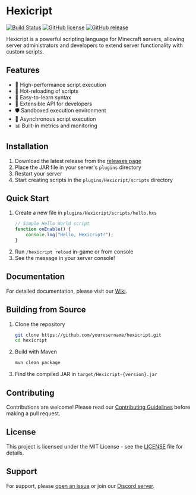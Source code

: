 # Hexicript

[![Build Status](https://github.com/yourusername/hexicript/actions/workflows/build.yml/badge.svg)](https://github.com/yourusername/hexicript/actions)
[![GitHub license](https://img.shields.io/github/license/yourusername/hexicript)](https://github.com/yourusername/hexicript/blob/main/LICENSE)
[![GitHub release](https://img.shields.io/github/v/release/yourusername/hexicript)](https://github.com/yourusername/hexicript/releases)

Hexicript is a powerful scripting language for Minecraft servers, allowing server administrators and developers to extend server functionality with custom scripts.

## Features

- 🚀 High-performance script execution
- 🔄 Hot-reloading of scripts
- 📝 Easy-to-learn syntax
- 🔌 Extensible API for developers
- 🛡️ Sandboxed execution environment
- 🔄 Asynchronous script execution
- 📊 Built-in metrics and monitoring

## Installation

1. Download the latest release from the [releases page](https://github.com/yourusername/hexicript/releases)
2. Place the JAR file in your server's `plugins` directory
3. Restart your server
4. Start creating scripts in the `plugins/Hexicript/scripts` directory

## Quick Start

1. Create a new file in `plugins/Hexicript/scripts/hello.hxs`
   ```javascript
   // Simple Hello World script
   function onEnable() {
       console.log("Hello, Hexicript!");
   }
   ```
2. Run `/hexicript reload` in-game or from console
3. See the message in your server console!

## Documentation

For detailed documentation, please visit our [Wiki](https://github.com/yourusername/hexicript/wiki).

## Building from Source

1. Clone the repository
   ```bash
   git clone https://github.com/yourusername/hexicript.git
   cd hexicript
   ```
2. Build with Maven
   ```bash
   mvn clean package
   ```
3. Find the compiled JAR in `target/Hexicript-{version}.jar`

## Contributing

Contributions are welcome! Please read our [Contributing Guidelines](CONTRIBUTING.md) before making a pull request.

## License

This project is licensed under the MIT License - see the [LICENSE](LICENSE) file for details.

## Support

For support, please [open an issue](https://github.com/yourusername/hexicript/issues) or join our [Discord server](https://discord.gg/yourinvite).
